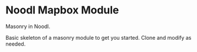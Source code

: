 # Noodl Mapbox Module

Masonry in Noodl.

Basic skeleton of a masonry module to get you started. Clone and modify as needed.


